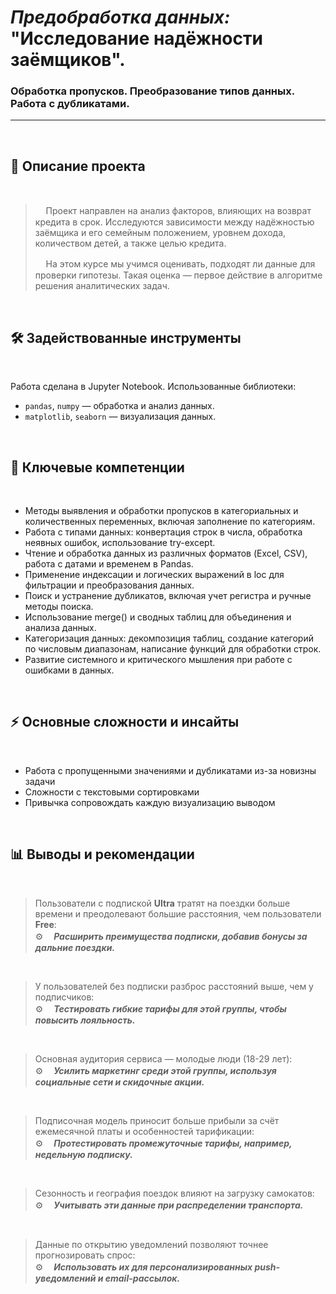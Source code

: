 #   _Предобработка данных:_ <br> "Исследование надёжности заёмщиков". <br>
### Обработка пропусков. Преобразование типов данных. Работа с дубликатами.
 

***
<br>

## 📌 Описание проекта

<br>


>ᅠ Проект направлен на анализ факторов, влияющих на возврат кредита в срок. Исследуются зависимости между надёжностью заёмщика и его семейным положением, уровнем дохода, количеством детей, а также целью кредита.
>
>ᅠ На этом курсе мы учимся оценивать, подходят ли данные для проверки гипотезы. Такая  оценка — первое действие в алгоритме решения аналитических задач. 

<br>


## 🛠 Задействованные инструменты

<br>

Работа сделана в Jupyter Notebook. Использованные библиотеки:
- `pandas`, `numpy` — обработка и анализ данных.
- `matplotlib`, `seaborn` — визуализация данных.

<br>


## 🎯 Ключевые компетенции

<br>

- Методы выявления и обработки пропусков в категориальных и количественных переменных, включая заполнение по категориям.
- Работа с типами данных: конвертация строк в числа, обработка неявных ошибок, использование try-except.
- Чтение и обработка данных из различных форматов (Excel, CSV), работа с датами и временем в Pandas.
- Применение индексации и логических выражений в loc для фильтрации и преобразования данных.
- Поиск и устранение дубликатов, включая учет регистра и ручные методы поиска.
- Использование merge() и сводных таблиц для объединения и анализа данных.
- Категоризация данных: декомпозиция таблиц, создание категорий по числовым диапазонам, написание функций для обработки строк.
- Развитие системного и критического мышления при работе с ошибками в данных.

<br>

## ⚡ Основные сложности и инсайты

<br>


- Работа с пропущенными значениями и дубликатами из-за новизны задачи
- Сложности с текстовыми сортировками
- Привычка сопровождать каждую визуализацию выводом

<br>

## 📊 Выводы и рекомендации

<br>

> Пользователи с подпиской __Ultra__ тратят на поездки больше времени и преодолевают большие расстояния, чем пользователи __Free__:<br>
> ⚙️ᅠ  ___Расширить преимущества подписки, добавив бонусы за дальние поездки.___
<br>

> У пользователей без подписки разброс расстояний выше, чем у подписчиков:<br>
> ⚙️ᅠ  ___Тестировать гибкие тарифы для этой группы, чтобы повысить лояльность.___
<br>

> Основная аудитория сервиса — молодые люди (18-29 лет):<br>
> ⚙️ᅠ  ___Усилить маркетинг среди этой группы, используя социальные сети и скидочные акции.___
<br>

> Подписочная модель приносит больше прибыли за счёт ежемесячной платы и особенностей тарификации:<br>
> ⚙️ᅠ  ___Протестировать промежуточные тарифы, например, недельную подписку.___
<br>

>  Сезонность и география поездок влияют на загрузку самокатов:<br>
> ⚙️ᅠ  ___Учитывать эти данные при распределении транспорта.___
<br>

> Данные по открытию уведомлений позволяют точнее прогнозировать спрос:<br>
> ⚙️ᅠ  ___Использовать их для персонализированных push-уведомлений и email-рассылок.___
<br>
